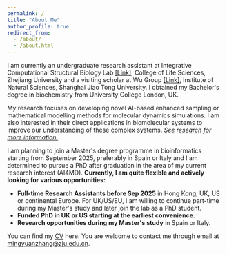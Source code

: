 ```yaml
---
permalink: /
title: "About Me"
author_profile: true
redirect_from: 
  - /about/
  - /about.html
---
```


I am currently an undergraduate research assistant at Integrative Computational Structural Biology Lab [[Link]](https://person.zju.edu.cn/en/yongwangISB), College of Life Sciences, Zhejiang University and a visiting scholar at Wu Group [[Link]](https://ins.sjtu.edu.cn/peoples/wuhao), Institute of Natural Sciences, Shanghai Jiao Tong University. I obtained my Bachelor's degree in biochemistry from University College London, UK. 

My research focuses on developing novel AI-based enhanced sampling or mathematical modelling methods for molecular dynamics simulations. I am also interested in their direct applications in biomolecular systems to improve our understanding of these complex systems. [*See research for more information.*](/research/) 

I am planning to join a Master's degree programme in bioinformatics starting from September 2025, preferably in Spain or Italy and I am determined to pursue a PhD after graduation in the area of my current research interest (AI4MD). **Currently, I am quite flexible and actively looking for various opportunities:** 

- **Full-time Research Assistants before Sep 2025** in Hong Kong, UK, US or continental Europe. For UK/US/EU, I am willing to continue part-time during my Master's study and later join the lab as a PhD student.
- **Funded PhD in UK or US starting at the earliest convenience**.
- **Research opportunities during my Master's study** in Spain or Italy. 

You can find my [CV](/cv/) here. You are welcome to contact me through email at [mingyuanzhang@zju.edu.cn](mailto:mingyuanzhang@zju.edu.cn).
